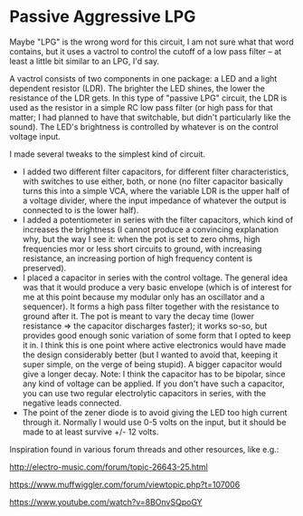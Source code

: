 # Passive Aggressive LPG

Maybe "LPG" is the wrong word for this circuit, I am not sure what that word contains, but it uses a vactrol 
to control the cutoff of a low pass filter – at least a little bit similar to an LPG, I'd say. 

A vactrol consists of two components in one package: a LED and a light dependent resistor (LDR). 
The brighter the LED shines, the lower the resistance of the LDR gets. 
In this type of "passive LPG" circuit, the LDR is used as the resistor in a simple RC low pass filter (or
high pass for that matter; I had planned to have that switchable, but didn't particularly like the sound).
The LED's brightness is controlled by whatever is on the control voltage input.

I made several tweaks to the simplest kind of circuit.
* I added two different filter capacitors, for different filter characteristics, with switches to use either, both, or none (no filter capacitor basically turns this into a simple VCA, where the variable LDR is the upper half of a voltage divider, where the input impedance of whatever the output is connected to is the lower half).
* I added a potentiometer in series with the filter capacitors, which kind of increases the brightness (I cannot produce a convincing explanation why, but the way I see it: when the pot is set to zero ohms, high frequencies mor or less short circuits to ground, with increasing resistance, an increasing portion of high frequency content is preserved).
* I placed a capacitor in series with the control voltage. The general idea was that it would produce a very basic envelope (which is of interest for me at this point because my modular only has an oscillator and a sequencer). It forms a high pass filter together with the resistance to ground after it. The pot is meant to vary the decay time (lower resistance => the capacitor discharges faster); it works so-so, but provides good enough sonic variation of some form that I opted to keep it in. I think this is one point where active electronics would have made the design considerably better (but I wanted to avoid that, keeping it super simple, on the verge of being stupid). A bigger capacitor would give a longer decay. Note: I think the capacitor has to be bipolar, since any kind of voltage can be applied. If you don't have such a capacitor, you can use two regular electrolytic capacitors in series, with the negative leads connected.
* The point of the zener diode is to avoid giving the LED too high current through it. Normally I would use 0-5 volts on the input, but it should be made to at least survive +/- 12 volts.

Inspiration found in various forum threads and other resources, like e.g.: 

<http://electro-music.com/forum/topic-26643-25.html>

<https://www.muffwiggler.com/forum/viewtopic.php?t=107006>

<https://www.youtube.com/watch?v=8BOnvSQpoGY>
